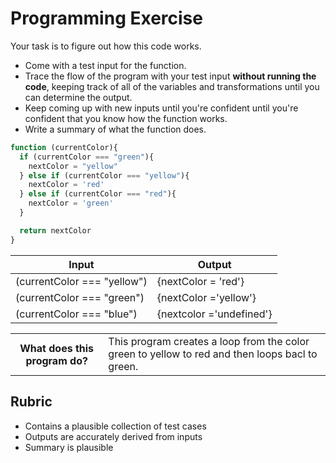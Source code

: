 # Programming Exercise

Your task is to figure out how this code works.

* Come with a test input for the function.
* Trace the flow of the program with your test input **without running the code**, keeping track of all of the variables and transformations until you can determine the output.
* Keep coming up with new inputs until you're confident until you're confident that you know how the function works.
* Write a summary of what the function does.

```js
function (currentColor){
  if (currentColor === "green"){
    nextColor = "yellow"
  } else if (currentColor === "yellow"){
    nextColor = 'red'
  } else if (currentColor === "red"){
    nextColor = 'green'
  }

  return nextColor
}
```

| Input | Output |
| ----- | ------ |
|(currentColor === "yellow")| {nextColor = 'red'}| 
|(currentColor === "green")|{nextColor ='yellow'}| 
|(currentColor === "blue") |{nextcolor ='undefined'}| 

<table>
  <tr>
    <th>What does this program do?</th>
    <td>This program creates a loop from the color green to yellow to red and then loops bacl to green.</td>
  </tr>
</table>

## Rubric

* Contains a plausible collection of test cases
* Outputs are accurately derived from inputs
* Summary is plausible
